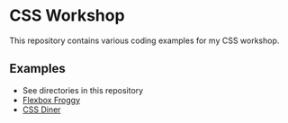 # CSS Workshop

This repository contains various coding examples for my CSS workshop.

## Examples

- See directories in this repository
- [Flexbox Froggy](https://flexboxfroggy.com/#de)
- [CSS Diner](https://flukeout.github.io/)
